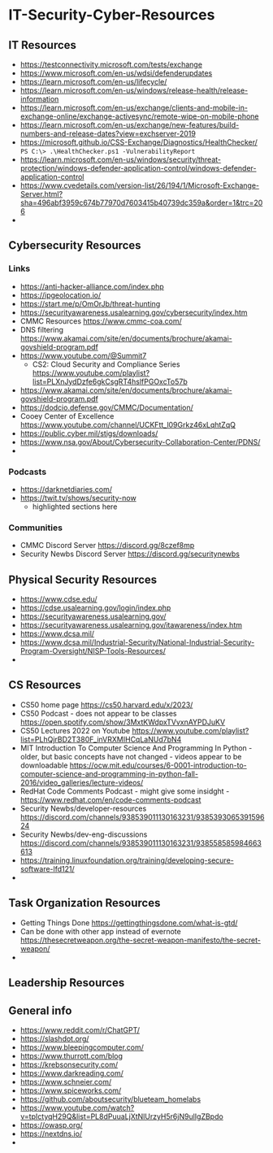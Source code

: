 # IT-Security-Cyber-Resources

## IT Resources
* https://testconnectivity.microsoft.com/tests/exchange
* https://www.microsoft.com/en-us/wdsi/defenderupdates
* https://learn.microsoft.com/en-us/lifecycle/
* https://learn.microsoft.com/en-us/windows/release-health/release-information
* https://learn.microsoft.com/en-us/exchange/clients-and-mobile-in-exchange-online/exchange-activesync/remote-wipe-on-mobile-phone
* https://learn.microsoft.com/en-us/exchange/new-features/build-numbers-and-release-dates?view=exchserver-2019
* https://microsoft.github.io/CSS-Exchange/Diagnostics/HealthChecker/   `PS C:\> .\HealthChecker.ps1 -VulnerabilityReport`
* https://learn.microsoft.com/en-us/windows/security/threat-protection/windows-defender-application-control/windows-defender-application-control
* https://www.cvedetails.com/version-list/26/194/1/Microsoft-Exchange-Server.html?sha=496abf3959c674b77970d7603415b40739dc359a&order=1&trc=206
* 

## Cybersecurity Resources
### Links
* https://anti-hacker-alliance.com/index.php
* https://ipgeolocation.io/
* https://start.me/p/OmOrJb/threat-hunting
* https://securityawareness.usalearning.gov/cybersecurity/index.htm
* CMMC Resources https://www.cmmc-coa.com/
* DNS filtering https://www.akamai.com/site/en/documents/brochure/akamai-govshield-program.pdf
* https://www.youtube.com/@Summit7
  * CS2: Cloud Security and Compliance Series https://www.youtube.com/playlist?list=PLXnJydDzfe6gkCsgRT4hslfPGOxcTo57b
* https://www.akamai.com/site/en/documents/brochure/akamai-govshield-program.pdf
* https://dodcio.defense.gov/CMMC/Documentation/
* Cooey Center of Excellence  https://www.youtube.com/channel/UCKFtt_l09Grkz46xLqhtZqQ
* https://public.cyber.mil/stigs/downloads/
* https://www.nsa.gov/About/Cybersecurity-Collaboration-Center/PDNS/
* 

### Podcasts
* https://darknetdiaries.com/
* https://twit.tv/shows/security-now
  * highlighted sections here

### Communities
* CMMC Discord Server  https://discord.gg/8czef8mp
* Security Newbs Discord Server  https://discord.gg/securitynewbs

## Physical Security Resources
* https://www.cdse.edu/
* https://cdse.usalearning.gov/login/index.php
* https://securityawareness.usalearning.gov/
* https://securityawareness.usalearning.gov/itawareness/index.htm
* https://www.dcsa.mil/
* https://www.dcsa.mil/Industrial-Security/National-Industrial-Security-Program-Oversight/NISP-Tools-Resources/
* 

## CS Resources
* CS50 home page https://cs50.harvard.edu/x/2023/
* CS50 Podcast - does not appear to be classes  https://open.spotify.com/show/3MxtKWdpxTVvxnAYPDJuKV
* CS50 Lectures 2022 on Youtube https://www.youtube.com/playlist?list=PLhQjrBD2T380F_inVRXMIHCqLaNUd7bN4
* MIT Introduction To Computer Science And Programming In Python - older, but basic concepts have not changed - videos appear to be downloadable  https://ocw.mit.edu/courses/6-0001-introduction-to-computer-science-and-programming-in-python-fall-2016/video_galleries/lecture-videos/
* RedHat Code Comments Podcast - might give some insidght - https://www.redhat.com/en/code-comments-podcast
* Security Newbs/developer-resources  https://discord.com/channels/938539011130163231/938539306539159624
* Security Newbs/dev-eng-discussions https://discord.com/channels/938539011130163231/938558585984663613
* https://training.linuxfoundation.org/training/developing-secure-software-lfd121/
* 

## Task Organization Resources
* Getting Things Done https://gettingthingsdone.com/what-is-gtd/
* Can be done with other app instead of evernote https://thesecretweapon.org/the-secret-weapon-manifesto/the-secret-weapon/
* 

## Leadership Resources



## General info
* https://www.reddit.com/r/ChatGPT/
* https://slashdot.org/
* https://www.bleepingcomputer.com/
* https://www.thurrott.com/blog
* https://krebsonsecurity.com/
* https://www.darkreading.com/
* https://www.schneier.com/
* https://www.spiceworks.com/
* https://github.com/aboutsecurity/blueteam_homelabs
* https://www.youtube.com/watch?v=tpIctyqH29Q&list=PL8dPuuaLjXtNlUrzyH5r6jN9ulIgZBpdo
* https://owasp.org/
* https://nextdns.io/
* 
